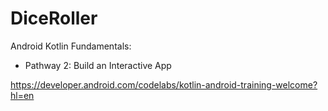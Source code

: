 # DiceRoller
Android Kotlin Fundamentals:
- Pathway 2: Build an Interactive App

https://developer.android.com/codelabs/kotlin-android-training-welcome?hl=en
